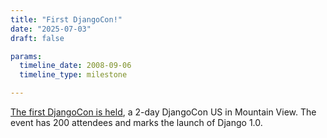 ```yaml
---
title: "First DjangoCon!"
date: "2025-07-03"
draft: false

params:
  timeline_date: 2008-09-06
  timeline_type: milestone

---
```


[The first DjangoCon is held](https://www.djangoproject.com/weblog/2008/jul/13/djangocon/), a 2-day DjangoCon US in Mountain View. The event has 200 attendees and marks the launch of Django 1.0.
